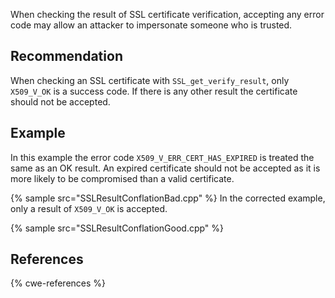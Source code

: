 When checking the result of SSL certificate verification, accepting any error code may allow an attacker to impersonate someone who is trusted.


## Recommendation
When checking an SSL certificate with `SSL_get_verify_result`, only `X509_V_OK` is a success code. If there is any other result the certificate should not be accepted.


## Example
In this example the error code `X509_V_ERR_CERT_HAS_EXPIRED` is treated the same as an OK result. An expired certificate should not be accepted as it is more likely to be compromised than a valid certificate.

{% sample src="SSLResultConflationBad.cpp" %}
In the corrected example, only a result of `X509_V_OK` is accepted.

{% sample src="SSLResultConflationGood.cpp" %}

## References
{% cwe-references %}
